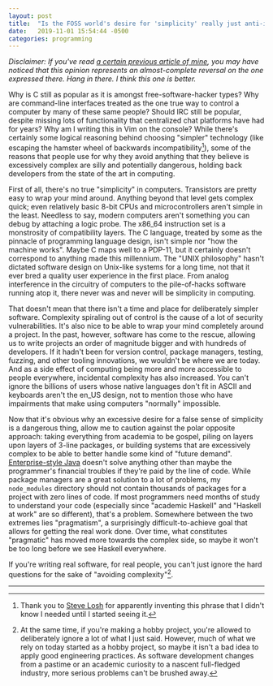 ```yaml
---
layout: post
title:  "Is the FOSS world's desire for 'simplicity' really just anti-intellectualism?"
date:   2019-11-01 15:54:44 -0500
categories: programming
---
```


*Disclaimer: If you've read [a certain previous article of mine](https://www.snazz.xyz/programming/2019/07/31/perfect-language.html), you may have noticed that this opinion represents an almost-complete reversal on the one expressed there. Hang in there. I think this one is better.*

Why is C still as popular as it is amongst free-software-hacker types? Why are command-line interfaces treated as the one true way to control a computer by many of these same people? Should IRC still be popular, despite missing lots of functionality that centralized chat platforms have had for years? Why am I writing this in Vim on the console? While there's certainly some logical reasoning behind choosing "simpler" technology (like escaping the hamster wheel of backwards incompatibility[^1]), some of the reasons that people use for why they avoid anything that they believe is excessively complex are silly and potentially dangerous, holding back developers from the state of the art in computing. 

First of all, there's no true "simplicity" in computers. Transistors are pretty easy to wrap your mind around. Anything beyond that level gets complex quick; even relatively basic 8-bit CPUs and microcontrollers aren't simple in the least. Needless to say, modern computers aren't something you can debug by attaching a logic probe. The x86_64 instruction set is a monstrosity of compatibility layers. The C language, treated by some as the pinnacle of programming language design, isn't simple nor "how the machine works". Maybe C maps well to a PDP-11, but it certainly doesn't correspond to anything made this millennium. The "UNIX philosophy" hasn't dictated software design on Unix-like systems for a long time, not that it ever bred a quality user experience in the first place. From analog interference in the circuitry of computers to the pile-of-hacks software running atop it, there never was and never will be simplicity in computing. 

That doesn't mean that there isn't a time and place for deliberately simpler software. Complexity spiraling out of control is the cause of a lot of security vulnerabilities. It's also nice to be able to wrap your mind completely around a project. In the past, however, software has come to the rescue, allowing us to write projects an order of magnitude bigger and with hundreds of developers. If it hadn't been for version control, package managers, testing, fuzzing, and other tooling innovations, we wouldn't be where we are today. And as a side effect of computing being more and more accessible to people everywhere, incidental complexity has also increased. You can't ignore the billions of users whose native languages don't fit in ASCII and keyboards aren't the en_US design, not to mention those who have impairments that make using computers "normally" impossible. 

Now that it's obvious why an excessive desire for a false sense of simplicity is a dangerous thing, allow me to caution against the polar opposite approach: taking everything from academia to be gospel, piling on layers upon layers of 3-line packages, or building systems that are excessively complex to be able to better handle some kind of "future demand". [Enterprise-style Java](https://github.com/EnterpriseQualityCoding/FizzBuzzEnterpriseEdition) doesn't solve anything other than maybe the programmer's financial troubles if they're paid by the line of code. While package managers are a great solution to a lot of problems, my `node_modules` directory should not contain thousands of packages for a project with zero lines of code. If most programmers need months of study to understand your code (especially since "academic Haskell" and "Haskell at work" are so different), that's a problem. Somewhere between the two extremes lies "pragmatism", a surprisingly difficult-to-achieve goal that allows for getting the real work done. Over time, what constitutes "pragmatic" has moved more towards the complex side, so maybe it won't be too long before we see Haskell everywhere. 

If you're writing real software, for real people, you can't just ignore the hard questions for the sake of "avoiding complexity"[^2].

---
[^1]: Thank you to [Steve Losh](http://stevelosh.com/blog/2018/08/a-road-to-common-lisp/) for apparently inventing this phrase that I didn't know I needed until I started seeing it. 
[^2]: At the same time, if you're making a hobby project, you're allowed to deliberately ignore a lot of what I just said. However, much of what we rely on today started as a hobby project, so maybe it isn't a bad idea to apply good engineering practices. As software development changes from a pastime or an academic curiosity to a nascent full-fledged industry, more serious problems can't be brushed away. 
